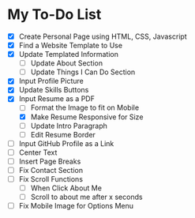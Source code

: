 # My To-Do List

- [x] Create Personal Page using HTML, CSS, Javascript
- [x] Find a Website Template to Use
- [x] Update Templated Information
  - [ ] Update About Section
  - [ ] Update Things I Can Do Section
- [x] Input Profile Picture
- [x] Update Skills Buttons
- [x] Input Resume as a PDF
  - [ ] Format the Image to fit on Mobile
  - [x] Make Resume Responsive for Size
  - [ ] Update Intro Paragraph
  - [ ] Edit Resume Border
- [ ] Input GitHub Profile as a Link
- [ ] Center Text
- [ ] Insert Page Breaks
- [ ] Fix Contact Section
- [ ] Fix Scroll Functions
  - [ ] When Click About Me
  - [ ] Scroll to about me after x seconds
- [ ] Fix Mobile Image for Options Menu
